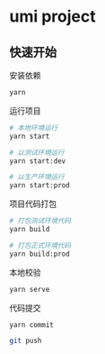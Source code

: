 # umi project

## 快速开始

安装依赖

```bash
yarn
```

运行项目

```bash
# 本地环境运行
yarn start

# 以测试环境运行
yarn start:dev

# 以生产环境运行
yarn start:prod
```

项目代码打包

```bash
# 打包测试环境代码
yarn build

# 打包正式环境代码
yarn build:prod
```

本地校验

```bash
yarn serve
```

代码提交

```bash
yarn commit

git push
```
